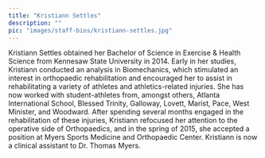 ```yaml
---
title: "Kristiann Settles"
description: ""
pic: "images/staff-bios/kristiann-settles.jpg"
---
```


Kristiann Settles obtained her Bachelor of Science in Exercise & Health Science from 
Kennesaw State University in 2014. Early in her studies, Kristiann conducted an analysis 
in Biomechanics, which stimulated an interest in orthopaedic rehabilitation and 
encouraged her to assist in rehabilitating a variety of athletes and athletics-related 
injuries. She has now worked with student-athletes from, amongst others, Atlanta 
International School, Blessed Trinity, Galloway, Lovett, Marist, Pace, West Minister, 
and Woodward. After spending several months engaged in the rehabilitation of these 
injuries, Kristiann refocused her attention to the operative side of Orthopaedics, and 
in the spring of 2015, she accepted a position at Myers Sports Medicine and Orthopaedic 
Center. Kristiann is now a clinical assistant to Dr. Thomas Myers.
